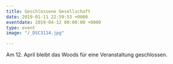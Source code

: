 ```yaml
---
title: Geschlossene Gesellschaft
date: 2019-01-11 22:59:53 +0000
eventdate: 2019-04-12 00:00:00 +0000
type: event
image: "/_DSC3114.jpg"

---
```

Am 12. April bleibt das Woods für eine Veranstaltung geschlossen.